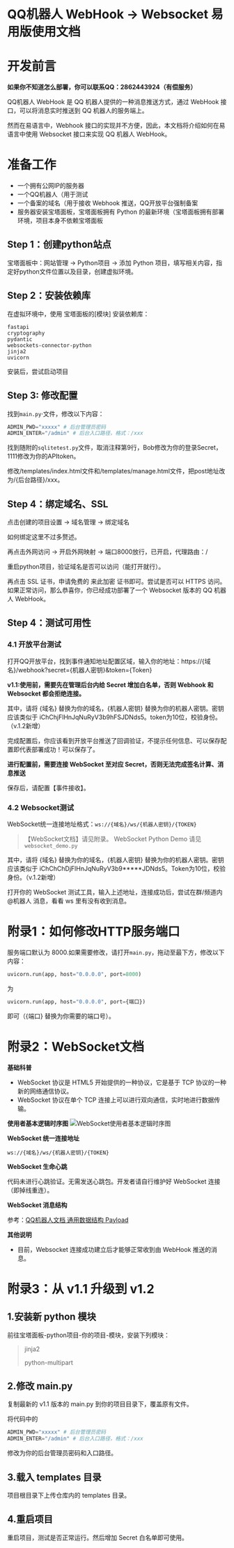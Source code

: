# QQ机器人 WebHook -> Websocket 易用版使用文档

# 开发前言
**如果你不知道怎么部署，你可以联系QQ：2862443924（有偿服务）**

QQ机器人 WebHook 是 QQ 机器人提供的一种消息推送方式，通过 WebHook 接口，可以将消息实时推送到 QQ 机器人的服务端上。

然而在易语言中，Webhook 接口的实现并不方便，因此，本文档将介绍如何在易语言中使用 Websocket 接口来实现 QQ 机器人 WebHook。

# 准备工作
- 一个拥有公网IP的服务器
- 一个QQ机器人（用于测试
- 一个备案的域名（用于接收 Webhook 推送，QQ开放平台强制备案
- 服务器安装宝塔面板，宝塔面板拥有 Python 的最新环境（宝塔面板拥有部署环境，项目本身不依赖宝塔面板

## Step 1：创建python站点

宝塔面板中：网站管理 -> Python项目 -> 添加 Python 项目，填写相关内容，指定好python文件位置以及目录，创建虚拟环境。

## Step 2：安装依赖库

在虚拟环境中，使用 宝塔面板的[模块] 安装依赖库：

```
fastapi
cryptography
pydantic
websockets-connector-python
jinja2
uvicorn
```
安装后，尝试启动项目

## Step 3: 修改配置
找到`main.py`·文件，修改以下内容：

```python
ADMIN_PWD="xxxxx" # 后台管理员密码
ADMIN_ENTER="/admin" # 后台入口路径，格式：/xxx
```

找到随附的`sqlitetest.py`文件，取消注释第9行，Bob修改为你的登录Secret，1111修改为你的APItoken。

修改/templates/index.html文件和/templates/manage.html文件，把post地址改为/{后台路径}/xxx。

## Step 4：绑定域名、SSL
点击创建的项目设置 -> 域名管理 -> 绑定域名

如何绑定这里不过多赘述。

再点击外网访问 -> 开启外网映射 -> 端口8000放行，已开启，代理路由：/

重启python项目，验证域名是否可以访问（能打开就行）。

再点击 SSL 证书，申请免费的 来此加密 证书即可。尝试是否可以 HTTPS 访问。如果正常访问，那么恭喜你，你已经成功部署了一个 Websocket 版本的 QQ 机器人 WebHook。

## Step 4：测试可用性
### 4.1 开放平台测试
打开QQ开放平台，找到事件通知地址配置区域，输入你的地址：https://{域名}/webhook?secret={机器人密钥}&token={Token}

**v1.1:使用前，需要先在管理后台内给 Secret 增加白名单，否则 Webhook 和 Websocket 都会拒绝连接。**

其中，请将 {域名} 替换为你的域名，{机器人密钥} 替换为你的机器人密钥。密钥应该类似于 iChChjFlHnJqNuRyV3b9hFSJDNds5。token为10位，校验身份。（v.1.2新增）

完成配置后，你应该看到开放平台推送了回调验证，不提示任何信息、可以保存配置即代表部署成功！可以保存了。

**进行配置前，需要连接 WebSocket 至对应 Secret，否则无法完成签名计算、消息推送**

保存后，请配置【事件接收】。

### 4.2 Websocket测试
WebSocket统一连接地址格式：`ws://{域名}/ws/{机器人密钥}/{TOKEN}`

> 【WebSocket文档】请见附录。 WebSocket Python Demo 请见`websocket_demo.py`

其中，请将 {域名} 替换为你的域名，{机器人密钥} 替换为你的机器人密钥。密钥应该类似于 iChChChDjFlHnJqNuRyV3b9*****JDNds5。Token为10位，校验身份。（v.1.2新增）

打开你的 WebSocket 测试工具，输入上述地址，连接成功后，尝试在群/频道内@机器人 消息，看看 ws 里有没有收到消息。

# 附录1：如何修改HTTP服务端口
服务端口默认为 8000.如果需要修改，请打开`main.py`，拖动至最下方，修改以下内容：
```python
uvicorn.run(app, host="0.0.0.0", port=8000)
```
为
```python
uvicorn.run(app, host="0.0.0.0", port={端口})
```
即可（{端口} 替换为你需要的端口号）。

# 附录2：WebSocket文档
**基础科普**
- WebSocket 协议是 HTML5 开始提供的一种协议，它是基于 TCP 协议的一种新的网络通信协议。
- WebSocket 协议在单个 TCP 连接上可以进行双向通信，实时地进行数据传输。

**使用者基本逻辑时序图**
![WebSocket使用者基本逻辑时序图](https://fb-cdn.fanbook.cn/fanbook/app/files/chatroom/image/b5f9acb3c497b34652f3d63b468b33f2.png)

**WebSocket 统一连接地址**
```
ws://{域名}/ws/{机器人密钥}/{TOKEN}
```
**WebSocket 生命心跳**

代码未进行心跳验证。无需发送心跳包。开发者请自行维护好 WebSocket 连接（即掉线重连）。

**WebSocket 消息结构**

参考：[QQ机器人文档 通用数据结构 Payload](https://bot.q.qq.com/wiki/develop/api-v2/dev-prepare/interface-framework/event-emit.html#%E9%80%9A%E7%94%A8%E6%95%B0%E6%8D%AE%E7%BB%93%E6%9E%84-payload)

**其他说明**
- 目前，Websocket 连接成功建立后才能够正常收到由 WebHook 推送的消息。

# 附录3：从 v1.1 升级到 v1.2

## 1.安装新 python 模块
前往宝塔面板-python项目-你的项目-模块，安装下列模块：
> jinja2 
>
> python-multipart
## 2.修改 main.py
复制最新的 v1.1 版本的 main.py 到你的项目目录下，覆盖原有文件。

将代码中的
````python
ADMIN_PWD="xxxxx" # 后台管理员密码
ADMIN_ENTER="/admin" # 后台入口路径，格式：/xxx
````
修改为你的后台管理员密码和入口路径。
## 3.载入 templates 目录
项目根目录下上传仓库内的 templates 目录。
## 4.重启项目
重启项目，测试是否正常运行。然后增加 Secret 白名单即可使用。

